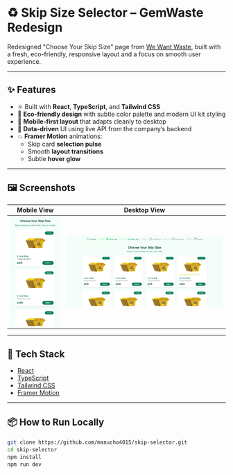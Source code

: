 # ♻️ Skip Size Selector – GemWaste Redesign

Redesigned "Choose Your Skip Size" page from [We Want Waste](https://wewantwaste.co.uk), built with a fresh, eco-friendly, responsive layout and a focus on smooth user experience.

---

## ✨ Features

- ⚛️ Built with **React**, **TypeScript**, and **Tailwind CSS**
- 🌱 **Eco-friendly design** with subtle color palette and modern UI kit styling
- 📱 **Mobile-first layout** that adapts cleanly to desktop
- 🎯 **Data-driven** UI using live API from the company’s backend
- 💥 **Framer Motion** animations:
  - Skip card **selection pulse**
  - Smooth **layout transitions**
  - Subtle **hover glow**

---

## 🖼️ Screenshots

| Mobile View                                    | Desktop View                                     |
| ---------------------------------------------- | ------------------------------------------------ |
| ![Mobile Screenshot](./screenshots/mobile.PNG) | ![Desktop Screenshot](./screenshots/desktop.PNG) |

---

## 🚀 Tech Stack

- [React](https://react.dev)
- [TypeScript](https://www.typescriptlang.org/)
- [Tailwind CSS](https://tailwindcss.com/)
- [Framer Motion](https://www.framer.com/motion/)

---

## 📦 How to Run Locally

```bash
git clone https://github.com/manucho4015/skip-selector.git
cd skip-selector
npm install
npm run dev
```

